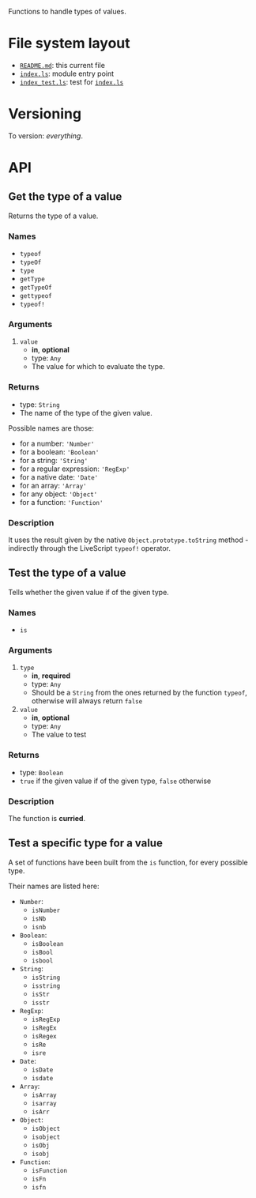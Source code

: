 Functions to handle types of values.

# File system layout

* [`README.md`](./README.md): this current file
* [`index.ls`](./index.ls): module entry point
* [`index_test.ls`](./index_test.ls): test for [`index.ls`](./index.ls)

# Versioning

To version: _everything_.





# API

## Get the type of a value

Returns the type of a value.

### Names

* `typeof`
* `typeOf`
* `type`
* `getType`
* `getTypeOf`
* `gettypeof`
* `typeof!`

### Arguments

1. `value`
	* __in__, __optional__
	* type: `Any`
	* The value for which to evaluate the type.

### Returns

* type: `String`
* The name of the type of the given value.

Possible names are those:

* for a number: `'Number'`
* for a boolean: `'Boolean'`
* for a string: `'String'`
* for a regular expression: `'RegExp'`
* for a native date: `'Date'`
* for an array: `'Array'`
* for any object: `'Object'`
* for a function: `'Function'`

### Description

It uses the result given by the native `Object.prototype.toString` method - indirectly through the LiveScript `typeof!` operator.





## Test the type of a value

Tells whether the given value if of the given type.

### Names

* `is`

### Arguments

1. `type`
	* __in__, __required__
	* type: `Any`
	* Should be a `String` from the ones returned by the function `typeof`, otherwise will always return `false`
1. `value`
	* __in__, __optional__
	* type: `Any`
	* The value to test

### Returns

* type: `Boolean`
* `true` if the given value if of the given type, `false` otherwise

### Description

The function is __curried__.





## Test a specific type for a value

A set of functions have been built from the `is` function, for every possible type.

Their names are listed here:

* `Number`:
	* `isNumber`
	* `isNb`
	* `isnb`
* `Boolean`:
	* `isBoolean`
	* `isBool`
	* `isbool`
* `String`:
	* `isString`
	* `isstring`
	* `isStr`
	* `isstr`
* `RegExp`:
	* `isRegExp`
	* `isRegEx`
	* `isRegex`
	* `isRe`
	* `isre`
* `Date`:
	* `isDate`
	* `isdate`
* `Array`:
	* `isArray`
	* `isarray`
	* `isArr`
* `Object`:
	* `isObject`
	* `isobject`
	* `isObj`
	* `isobj`
* `Function`:
	* `isFunction`
	* `isFn`
	* `isfn`
